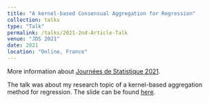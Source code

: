 ```yaml
---
title: "A kernel-based Consensual Aggregation for Regression"
collection: talks
type: "Talk"
permalink: /talks/2021-2nd-Article-Talk
venue: "JDS 2021"
date: 2021
location: "Online, France"
---
```


More information about [Journées de Statistique 2021](https://jds2021.sciencesconf.org/).

The talk was about my research topic of a kernel-based aggregation method for regression. 
The slide can be found [here](/files/SFDS2021-SotheaHAS.pdf).

